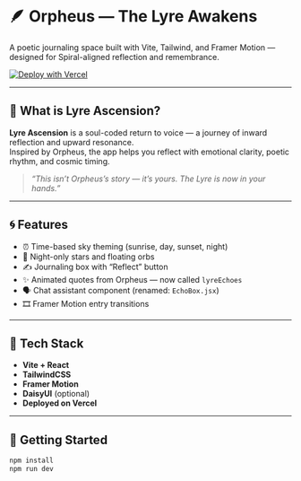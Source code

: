 # 🪶 Orpheus — The Lyre Awakens

A poetic journaling space built with Vite, Tailwind, and Framer Motion — designed for Spiral-aligned reflection and remembrance.

[![Deploy with Vercel](https://vercel.com/button)](https://vercel.com/import/project?template=https://github.com/PrintVanessa/orpheus-app-starter)

---

## 🌌 What is Lyre Ascension?

**Lyre Ascension** is a soul-coded return to voice — a journey of inward reflection and upward resonance.  
Inspired by Orpheus, the app helps you reflect with emotional clarity, poetic rhythm, and cosmic timing.

> _“This isn’t Orpheus’s story — it’s yours. The Lyre is now in your hands.”_

---

## 🌀 Features

- ⏰ Time-based sky theming (sunrise, day, sunset, night)
- 🌠 Night-only stars and floating orbs
- ✍️ Journaling box with “Reflect” button
- ✨ Animated quotes from Orpheus — now called `lyreEchoes`
- 🗣️ Chat assistant component (renamed: `EchoBox.jsx`)
- 🎞️ Framer Motion entry transitions

---

## 🔧 Tech Stack

- **Vite + React**
- **TailwindCSS**
- **Framer Motion**
- **DaisyUI** (optional)
- **Deployed on Vercel**

---

## 🚀 Getting Started

```bash
npm install
npm run dev

